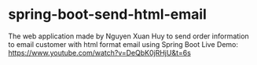 # spring-boot-send-html-email
The web application made by Nguyen Xuan Huy to send order information to email customer with html format email using Spring Boot
Live Demo: https://www.youtube.com/watch?v=DeQbK0jRHjU&t=6s
